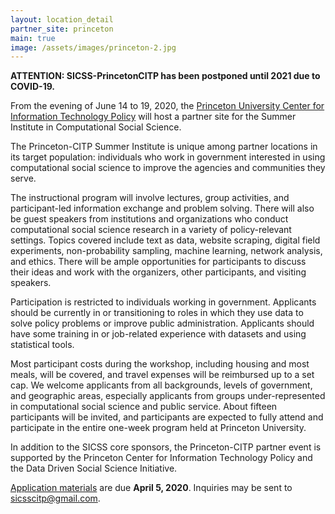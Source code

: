 ```yaml
---
layout: location_detail
partner_site: princeton
main: true
image: /assets/images/princeton-2.jpg
---
```


**ATTENTION: SICSS-PrincetonCITP has been postponed until 2021 due to COVID-19.**

From the evening of June 14 to 19, 2020, the [Princeton University Center for Information Technology Policy](https://citp.princeton.edu/) will host a partner site for the Summer Institute in Computational Social Science. 

The Princeton-CITP Summer Institute is unique among partner locations in its target population: individuals who work in government interested in using computational social science to improve the agencies and communities they serve.
 
The instructional program will involve lectures, group activities, and participant-led information exchange and problem solving. There will also be guest speakers from institutions and organizations who conduct computational social science research in a variety of policy-relevant settings. Topics covered include text as data, website scraping, digital field experiments, non-probability sampling, machine learning, network analysis, and ethics. There will be ample opportunities for participants to discuss their ideas and work with the organizers, other participants, and visiting speakers.

Participation is restricted to individuals working in government. Applicants should be currently in or transitioning to roles in which they use data to solve policy problems or improve public administration. Applicants should have some training in or job-related experience with datasets and using statistical tools. 

Most participant costs during the workshop, including housing and most meals, will be covered, and travel expenses will be reimbursed up to a set cap. We welcome applicants from all backgrounds, levels of government, and geographic areas, especially applicants from groups under-represented in computational social science and public service. About fifteen participants will be invited, and participants are expected to fully attend and participate in the entire one-week program held at Princeton University. 

In addition to the SICSS core sponsors, the Princeton-CITP partner event is supported by the Princeton Center for Information Technology Policy and the Data Driven Social Science Initiative. 

[Application materials](https://compsocialscience.github.io/summer-institute/2020/princeton/apply) are due **April 5, 2020**. Inquiries may be sent to sicsscitp@gmail.com.
